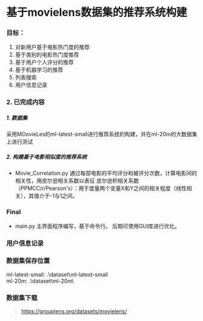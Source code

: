 # 基于movielens数据集的推荐系统构建
### 目标：
1. 对新用户基于电影热门度的推荐
2. 基于类别的电影热门度推荐
3. 基于用户个人评分的推荐
4. 基于机器学习的推荐
5. 列表搜索
6. 用户信息记录
### 2. 已完成内容
##### 1. 数据集
采用MOovieLes的ml-latest-small进行推荐系统的构建，并在ml-20m的大数据集上进行测试
##### 2. 构建基于电影相似度的推荐系统
- Movie_Correlation.py
通过每部电影的平均评分和被评分次数，计算电影间的相关性，用皮尔逊相关系数以表征
皮尔逊积相关系数（PPMCC/r/Pearson's）：用于度量两个变量X和Y之间的相关程度（线性相关），其值介于-1与1之间。
### Final
- main.py
主界面程序编写，基于命令行。
后期可使用GUI库进行优化。
### 用户信息记录

### 数据集保存位置
ml-latest-small: .\dataset\ml-latest-small\
ml-20m: .\dataset\\ml-20m\

### 数据集下载
> https://grouplens.org/datasets/movielens/
